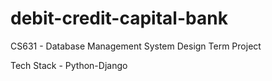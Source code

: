 # debit-credit-capital-bank
CS631 - Database Management System Design Term Project

Tech Stack - Python-Django
